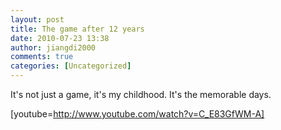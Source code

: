 ```yaml
---
layout: post
title: The game after 12 years
date: 2010-07-23 13:38
author: jiangdi2000
comments: true
categories: [Uncategorized]
---
```

It's not just a game, it's my childhood. It's the memorable days.

[youtube=http://www.youtube.com/watch?v=C_E83GfWM-A]
